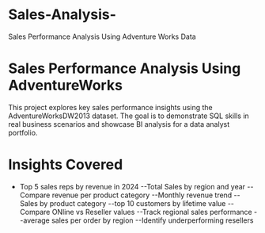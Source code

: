 # Sales-Analysis-
Sales Performance Analysis Using Adventure Works Data
# Sales Performance Analysis Using AdventureWorks

This project explores key sales performance insights using the AdventureWorksDW2013 dataset. The goal is to demonstrate SQL skills in real business scenarios and showcase BI analysis for a data analyst portfolio.

# Insights Covered
- Top 5 sales reps by revenue in 2024
--Total Sales by region and year
--Compare revenue per product category
--Monthly revenue trend 
--Sales by product category
--top 10 customers by lifetime value 
--Compare ONline vs Reseller values
--Track regional sales performance
--average sales per order by region
--Identify underperforming resellers


